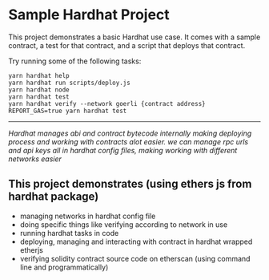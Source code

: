 # Sample Hardhat Project

This project demonstrates a basic Hardhat use case. It comes with a sample contract, a test for that contract, and a script that deploys that contract.

Try running some of the following tasks:

```shell
yarn hardhat help
yarn hardhat run scripts/deploy.js
yarn hardhat node
yarn hardhat test
yarn hardhat verify --network goerli {contract address}
REPORT_GAS=true yarn hardhat test
```
****

*Hardhat manages abi and contract bytecode internally making deploying process and working with contracts alot easier. we can manage rpc urls and api keys all in hardhat config files, making working with different networks easier*

## This project demonstrates (using ethers js from hardhat package)

* managing networks in hardhat config file
* doing specific things like verifying according to network in use
* running hardhat tasks in code
* deploying, managing and interacting with  contract in hardhat wrapped etherjs
* verifying solidity contract source code on etherscan (using command line and programmatically)